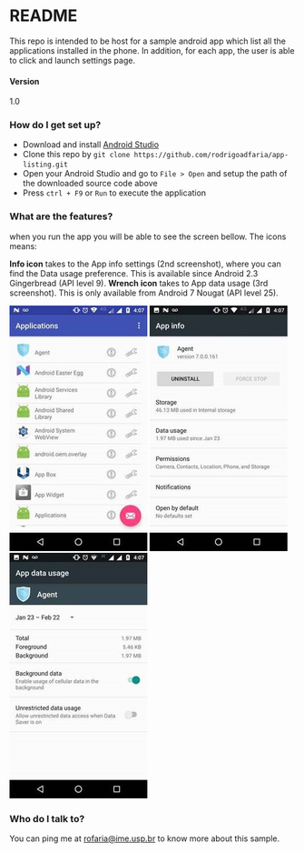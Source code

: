# README #

This repo is intended to be host for a sample android app which list all the applications installed in the phone. In addition, for each app, the user is able to click and launch settings page.

#### Version ####
1.0

### How do I get set up? ###
* Download and install [Android Studio](https://developer.android.com/studio/index.html)
* Clone this repo by ```git clone https://github.com/rodrigoadfaria/app-listing.git```
* Open your Android Studio and go to ``File > Open`` and setup the path of the downloaded source code above
* Press ```ctrl + F9``` or ```Run``` to execute the application


### What are the features? ###
when you run the app you will be able to see the screen bellow. The icons means:

**Info icon** takes to the App info settings (2nd screenshot), where you can find the Data usage preference. This is available since Android 2.3 Gingerbread (API level 9).
**Wrench icon** takes to App data usage (3rd screenshot). This is only available from Android 7 Nougat (API level 25).

![Alt text](/screenshots/img1.jpg?raw=true)
![Alt text](/screenshots/img2.jpg?raw=true)
![Alt text](/screenshots/img3.jpg?raw=true)

### Who do I talk to? ###
You can ping me at rofaria@ime.usp.br to know more about this sample.